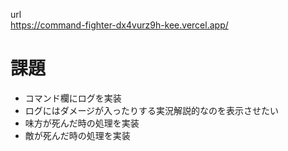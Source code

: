 url  
https://command-fighter-dx4vurz9h-kee.vercel.app/


# 課題

- コマンド欄にログを実装
- ログにはダメージが入ったりする実況解説的なのを表示させたい  
- 味方が死んだ時の処理を実装
- 敵が死んだ時の処理を実装

